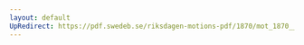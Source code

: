 ```yaml
---
layout: default
UpRedirect: https://pdf.swedeb.se/riksdagen-motions-pdf/1870/mot_1870__fk__00033/mot_1870__fk__00033_004.pdf
---
```

